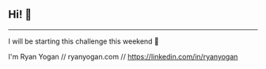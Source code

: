## Hi! 👋
---

I will be starting this challenge this weekend 🚀

I'm Ryan Yogan // ryanyogan.com // https://linkedin.com/in/ryanyogan